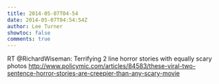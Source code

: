 ```yaml
---
title: 2014-05-07T04-54
date: 2014-05-07T04:54:54Z
author: Lee Turner
showtoc: false
comments: true
---
```


RT @RichardWiseman: Terrifying 2 line horror stories with equally scary photos http://www.policymic.com/articles/84583/these-viral-two-sentence-horror-stories-are-creepier-than-any-scary-movie

